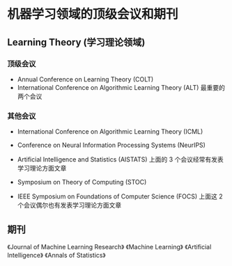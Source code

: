 # 机器学习领域的顶级会议和期刊

## Learning Theory (学习理论领域)

### 顶级会议

- Annual Conference on Learning Theory (COLT)
- International Conference on Algorithmic Learning Theory (ALT)
  最重要的两个会议

### 其他会议

- International Conference on Algorithmic Learning Theory (ICML)
- Conference on Neural Information Processing Systems (NeurIPS)
- Artificial Intelligence and Statistics (AISTATS)
  上面的 3 个会议经常有发表学习理论方面文章

- Symposium on Theory of Computing (STOC)
- IEEE Symposium on Foundations of Computer Science (FOCS)
  上面这 2 个会议偶尔也有发表学习理论方面文章

## 期刊

《Journal of Machine Learning Research》
《Machine Learning》
《Artificial Intelligence》
《Annals of Statistics》

